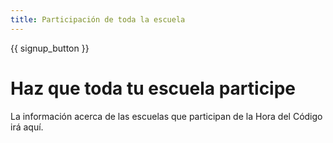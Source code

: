 ```yaml
---
title: Participación de toda la escuela
---
```


{{ signup_button }}

# Haz que toda tu escuela participe

La información acerca de las escuelas que participan de la Hora del Código irá aquí.